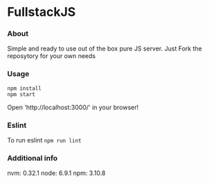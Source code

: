 FullstackJS
=====================

### About

Simple and ready to use out of the box pure JS server.
Just Fork the reposytory for your own needs

### Usage

```
npm install
npm start
```

Open 'http://localhost:3000/' in your browser!


### Eslint

To run eslint ``` npm run lint ```

### Additional info

nvm: 0.32.1
node: 6.9.1
npm: 3.10.8
